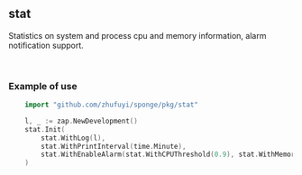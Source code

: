 ## stat

Statistics on system and process cpu and memory information, alarm notification support.

<br>

### Example of use

```go
    import "github.com/zhufuyi/sponge/pkg/stat"

    l, _ := zap.NewDevelopment()
    stat.Init(
        stat.WithLog(l),
        stat.WithPrintInterval(time.Minute),
        stat.WithEnableAlarm(stat.WithCPUThreshold(0.9), stat.WithMemoryThreshold(0.85)), // invalid if it is windows
    )
```
